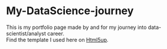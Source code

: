 # My-DataScience-journey

This is my portfolio page made by and for my journey into data-scientist/analyst career.  
Find the template I used here on [Html5up](https://html5up.net).
